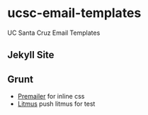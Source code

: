 # ucsc-email-templates
UC Santa Cruz  Email Templates

## Jekyll Site

## Grunt
- [Premailer](https://github.com/dwightjack/grunt-premailer) for inline css
- [Litmus](https://www.npmjs.com/package/grunt-litmus) push litmus for test


